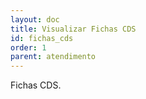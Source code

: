 ```yaml
---
layout: doc
title: Visualizar Fichas CDS
id: fichas_cds
order: 1
parent: atendimento
---
```


Fichas CDS.